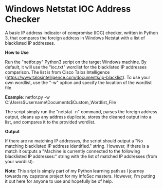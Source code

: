 # Windows Netstat IOC Address Checker
A basic IP address indicator of compromise (IOC) checker, written in Python 3, that compares the foreign address in Windows Netstat with a list of blacklisted IP addresses.

**How to Use**

Run the "netfor.py" Python3 script on the target Windows machine. By default, it will use the "ioc.txt" wordlist for the blacklisted IP addresses comparison. The list is from Cisco Talos Intelligence (https://www.talosintelligence.com/documents/ip-blacklist). 
To use your own wordlist, use the "-w" option and specify the location of the wordlist file. 

**Example**:
netfor.py -w C:\Users\$Username\Documents\$Custom_Wordlist_File

The script simply run the "netstat -n" command, parses the foreign address output, cleans up any address duplicate, stores the cleaned output into a list, and compares it to the provided wordlist.

**Output**

If there are no matching IP addresses, the script should output a "No matching blacklisted IP address identified." string. However, if there is a match it outputs a "Machine is currently connected to the following blacklisted IP addresses:" string with the list of matched IP addresses (from your wordlist).

**Note**: This sript is simply part of my Python learning path as I journey towards my capstone project for my InfoSec masters. However, I'm putting it out here for anyone to use and hopefully be of help.
